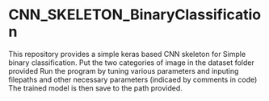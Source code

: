 # CNN_SKELETON_BinaryClassification
This repository provides a simple keras based CNN skeleton for Simple binary classification. 
Put the two categories of image in the dataset folder provided 
Run the program by tuning various parameters and inputing filepaths and other necessary parameters (indicaed by comments in code)
The trained model is then save to the path provided.
